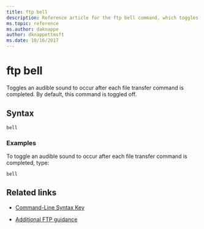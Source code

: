 ```yaml
---
title: ftp bell
description: Reference article for the ftp bell command, which toggles an audible sound to occur after each file transfer command is completed.
ms.topic: reference
ms.author: daknappe
author: dknappettmsft
ms.date: 10/16/2017
---
```


# ftp bell



Toggles an audible sound to occur after each file transfer command is completed. By default, this command is toggled off.

## Syntax

```
bell
```

### Examples

To toggle an audible sound to occur after each file transfer command is completed, type:

```
bell
```

## Related links

- [Command-Line Syntax Key](command-line-syntax-key.md)

- [Additional FTP guidance](/previous-versions/orphan-topics/ws.10/cc756013(v=ws.10))
